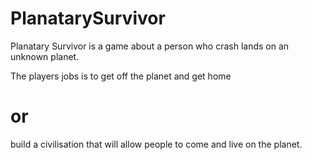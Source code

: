 # PlanatarySurvivor

Planatary Survivor is a game about a person who crash lands on an unknown planet.

The players jobs is to 
  get off the planet and get home 
#          or 
  build a civilisation that will allow people to come and live on the planet.
